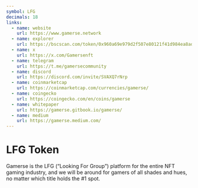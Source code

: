 ```yaml
---
symbol: LFG
decimals: 18
links:
  - name: website
    url: https://www.gamerse.network
  - name: explorer
    url: https://bscscan.com/token/0x960a69e979d2f507e80121f41d984ea8ad83cd76
  - name: x
    url: https://x.com/Gamersenft
  - name: telegram
    url: https://t.me/gamersecommunity
  - name: discord
    url: https://discord.com/invite/SVAXQ7rNrp
  - name: coinmarketcap
    url: https://coinmarketcap.com/currencies/gamerse/
  - name: coingecko
    url: https://coingecko.com/en/coins/gamerse
  - name: whitepaper
    url: https://gamerse.gitbook.io/gamerse/
  - name: medium
    url: https://gamerse.medium.com/
---
```


# LFG Token

Gamerse is the LFG (“Looking For Group”) platform for the entire NFT gaming industry, and we will be around for gamers of all shades and hues, no matter which title holds the #1 spot.
